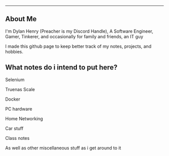------------------------------------------------------------------------------------------
## About Me

I'm Dylan Henry (Preacher is my Discord Handle), A Software Engineer, Gamer, Tinkerer, and occasionally for family and friends, an IT guy

I made this github page to keep better track of my notes, projects, and hobbies.

## What notes do i intend to put here?

Selenium

Truenas Scale

Docker

PC hardware

Home Networking

Car stuff

Class notes

As well as other miscellaneous  stuff as i get around to it

